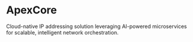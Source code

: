 # ApexCore
Cloud-native IP addressing solution leveraging AI-powered microservices for scalable, intelligent network orchestration.
